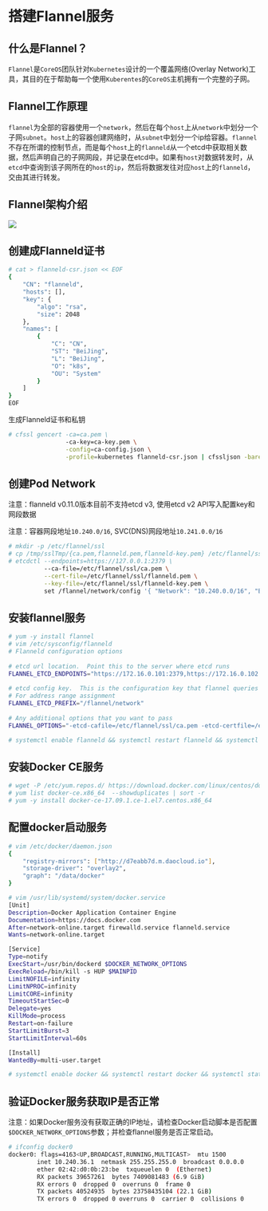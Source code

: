 # 搭建Flannel服务

## 什么是Flannel？
`Flannel`是`CoreOS`团队针对`Kubernetes`设计的一个覆盖网络(Overlay Network)工具，其目的在于帮助每一个使用`Kuberentes`的`CoreOS`主机拥有一个完整的子网。

## Flannel工作原理
`flannel`为全部的容器使用一个`network`，然后在每个`host`上从`network`中划分一个子网`subnet`。`host`上的容器创建网络时，从`subnet`中划分一个ip给容器。`flannel`不存在所谓的控制节点，而是每个`host`上的`flanneld`从一个etcd中获取相关数据，然后声明自己的子网网段，并记录在etcd中。如果有`host`对数据转发时，从`etcd`中查询到该子网所在的`host`的`ip`，然后将数据发往对应`host`上的`flanneld`，交由其进行转发。

## Flannel架构介绍

![](https://github.com/coreos/flannel/blob/master/packet-01.png)

## 创建成Flanneld证书
``` bash
# cat > flanneld-csr.json << EOF
{
    "CN": "flanneld",
    "hosts": [],
    "key": {
        "algo": "rsa",
        "size": 2048
    },
    "names": [
        {
            "C": "CN",
            "ST": "BeiJing",
            "L": "BeiJing",
            "O": "k8s",
            "OU": "System"
        }
    ]
}
EOF
```

生成Flanneld证书和私钥

``` bash
# cfssl gencert -ca=ca.pem \
                -ca-key=ca-key.pem \
                -config=ca-config.json \
                -profile=kubernetes flanneld-csr.json | cfssljson -bare flanneld
```

## 创建Pod Network

注意：flanneld v0.11.0版本目前不支持etcd v3, 使用etcd v2 API写入配置key和网段数据

注意：容器网段地址`10.240.0/16`, SVC(DNS)网段地址`10.241.0.0/16`

``` bash
# mkdir -p /etc/flannel/ssl
# cp /tmp/sslTmp/{ca.pem,flanneld.pem,flanneld-key.pem} /etc/flannel/ssl
# etcdctl --endpoints=https://127.0.0.1:2379 \
          --ca-file=/etc/flannel/ssl/ca.pem \
          --cert-file=/etc/flannel/ssl/flanneld.pem \
          --key-file=/etc/flannel/ssl/flanneld-key.pem \
          set /flannel/network/config '{ "Network": "10.240.0.0/16", "Backend": { "Type": "host-gw" } }'
```

## 安装flannel服务

``` bash
# yum -y install flannel
# vim /etc/sysconfig/flanneld
# Flanneld configuration options  
 
# etcd url location.  Point this to the server where etcd runs
FLANNEL_ETCD_ENDPOINTS="https://172.16.0.101:2379,https://172.16.0.102:2379,https://172.16.0.103:2379"
 
# etcd config key.  This is the configuration key that flannel queries
# For address range assignment
FLANNEL_ETCD_PREFIX="/flannel/network"
 
# Any additional options that you want to pass
FLANNEL_OPTIONS="-etcd-cafile=/etc/flannel/ssl/ca.pem -etcd-certfile=/etc/flannel/ssl/flanneld.pem -etcd-keyfile=/etc/flannel/ssl/flanneld-key.pem -iface=eth0 -ip-masq"

# systemctl enable flanneld && systemctl restart flanneld && systemctl status flanneld
```

## 安装Docker CE服务
``` bash
# wget -P /etc/yum.repos.d/ https://download.docker.com/linux/centos/docker-ce.repo
# yum list docker-ce.x86_64  --showduplicates | sort -r
# yum -y install docker-ce-17.09.1.ce-1.el7.centos.x86_64
```
## 配置docker启动服务

``` bash
# vim /etc/docker/daemon.json
{
    "registry-mirrors": ["http://d7eabb7d.m.daocloud.io"],
    "storage-driver": "overlay2",
    "graph": "/data/docker"
}

# vim /usr/lib/systemd/system/docker.service
[Unit]
Description=Docker Application Container Engine
Documentation=https://docs.docker.com
After=network-online.target firewalld.service flanneld.service
Wants=network-online.target

[Service]
Type=notify
ExecStart=/usr/bin/dockerd $DOCKER_NETWORK_OPTIONS
ExecReload=/bin/kill -s HUP $MAINPID
LimitNOFILE=infinity
LimitNPROC=infinity
LimitCORE=infinity
TimeoutStartSec=0
Delegate=yes
KillMode=process
Restart=on-failure
StartLimitBurst=3
StartLimitInterval=60s

[Install]
WantedBy=multi-user.target

# systemctl enable docker && systemctl restart docker && systemctl status docker
```
## 验证Docker服务获取IP是否正常

注意：如果Docker服务没有获取正确的IP地址，请检查Docker启动脚本是否配置`$DOCKER_NETWORK_OPTIONS`参数；并检查flannel服务是否正常启动。

``` bash
# ifconfig docker0
docker0: flags=4163<UP,BROADCAST,RUNNING,MULTICAST>  mtu 1500
        inet 10.240.36.1  netmask 255.255.255.0  broadcast 0.0.0.0
        ether 02:42:d0:0b:23:be  txqueuelen 0  (Ethernet)
        RX packets 39657261  bytes 7409081483 (6.9 GiB)
        RX errors 0  dropped 0  overruns 0  frame 0
        TX packets 40524935  bytes 23758435104 (22.1 GiB)
        TX errors 0  dropped 0 overruns 0  carrier 0  collisions 0
```
